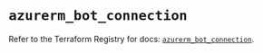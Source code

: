 # `azurerm_bot_connection`

Refer to the Terraform Registry for docs: [`azurerm_bot_connection`](https://registry.terraform.io/providers/hashicorp/azurerm/3.94.0/docs/resources/bot_connection).
